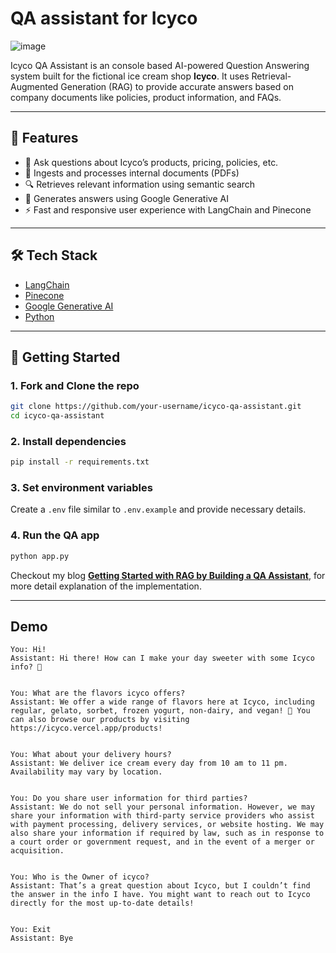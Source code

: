 # QA assistant for Icyco

![image](https://github.com/user-attachments/assets/95088b62-225f-4cde-9876-93f978ce714c)


Icyco QA Assistant is an console based AI-powered Question Answering system built for the fictional ice cream shop **Icyco**. It uses Retrieval-Augmented Generation (RAG) to provide accurate answers based on company documents like policies, product information, and FAQs.

---

## 🧠 Features

- 💬 Ask questions about Icyco’s products, pricing, policies, etc.
- 📄 Ingests and processes internal documents (PDFs)
- 🔍 Retrieves relevant information using semantic search
- 🤖 Generates answers using Google Generative AI
- ⚡ Fast and responsive user experience with LangChain and Pinecone

---

## 🛠️ Tech Stack

- [LangChain](https://www.langchain.com/)
- [Pinecone](https://www.pinecone.io/)
- [Google Generative AI](https://ai.google.dev/)
- [Python](https://www.python.org/)

---

## 🚀 Getting Started

### 1. Fork and Clone the repo

```bash
git clone https://github.com/your-username/icyco-qa-assistant.git
cd icyco-qa-assistant
```

### 2. Install dependencies

```bash
pip install -r requirements.txt
```

### 3. Set environment variables

Create a `.env` file similar to `.env.example` and provide necessary details.

### 4. Run the QA app

````bash
python app.py
````

Checkout my blog **[Getting Started with RAG by Building a QA Assistant](https://medium.com/@dharshib.8/getting-started-with-rag-by-building-a-qa-assistant-a72b9140b554)**, for more detail explanation of the implementation.

---

## Demo

```
You: Hi!
Assistant: Hi there! How can I make your day sweeter with some Icyco info? 🍦


You: What are the flavors icyco offers?
Assistant: We offer a wide range of flavors here at Icyco, including regular, gelato, sorbet, frozen yogurt, non-dairy, and vegan! 🍦 You can also browse our products by visiting https://icyco.vercel.app/products!


You: What about your delivery hours?
Assistant: We deliver ice cream every day from 10 am to 11 pm. Availability may vary by location.


You: Do you share user information for third parties?
Assistant: We do not sell your personal information. However, we may share your information with third-party service providers who assist with payment processing, delivery services, or website hosting. We may also share your information if required by law, such as in response to a court order or government request, and in the event of a merger or acquisition.


You: Who is the Owner of icyco?
Assistant: That’s a great question about Icyco, but I couldn’t find the answer in the info I have. You might want to reach out to Icyco directly for the most up-to-date details!


You: Exit
Assistant: Bye
```
